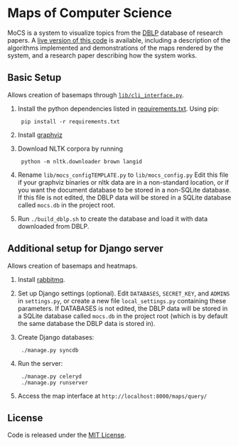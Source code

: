Maps of Computer Science
================
MoCS is a system to visualize topics from the [DBLP](http://dblp.uni-trier.de/) database of research papers. A [live version of this code](http://mocs.cs.arizona.edu) is available, including a description of the algorithms implemented and demonstrations of the maps rendered by the system, and a research paper describing how the system works.

Basic Setup
--------
Allows creation of basemaps through [`lib/cli_interface.py`](lib/cli_interface.py).

1. Install the python dependencies listed in [requirements.txt](requirements.txt). Using pip:

        pip install -r requirements.txt

2. Install [graphviz](http://graphviz.org/Download..php)

3. Download NLTK corpora by running

        python -m nltk.downloader brown langid

4. Rename `lib/mocs_configTEMPLATE.py` to `lib/mocs_config.py`
Edit this file if your graphviz binaries or nltk data are in a non-standard location, or if you want the document database to be stored in a non-SQLite database. If this file is not edited, the DBLP data will be stored in a SQLite database called `mocs.db` in the project root.

5. Run `./build_dblp.sh` to create the database and load it with data downloaded from DBLP.

Additional setup for Django server
---------
Allows creation of basemaps and heatmaps.

1. Install [rabbitmq](http://www.rabbitmq.com/download.html).

2. Set up Django settings (optional).
Edit `DATABASES`, `SECRET_KEY`, and `ADMINS` in `settings.py`, or create a new file
`local_settings.py` containing these parameters.
If DATABASES is not edited, the DBLP data will be stored in a SQLite database called `mocs.db` in the project root (which is by default the same database the DBLP data is stored in).

3. Create Django databases:

        ./manage.py syncdb

4. Run the server:

        ./manage.py celeryd
        ./manage.py runserver
  
5. Access the map interface at `http://localhost:8000/maps/query/`

License
--------
Code is released under the [MIT License](MIT-LICENSE.txt).
